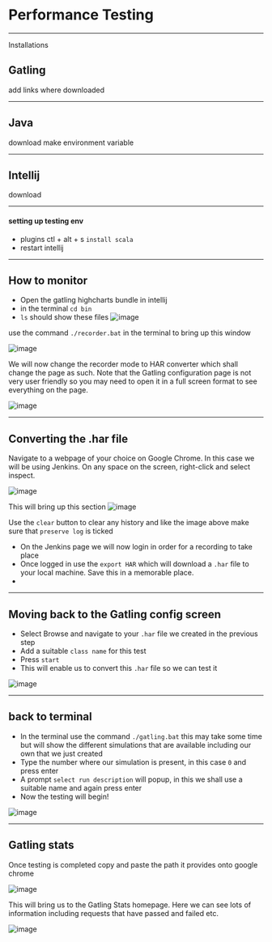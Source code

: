 # Performance Testing

--------------------------------------------------
Installations

## Gatling
add links where downloaded

---------------------------------------------

## Java

download
make environment variable

---------------------------------------------------

## Intellij

download

---------------------------------------

#### setting up testing env
- plugins ctl + alt + s `install scala`
- restart intellij

-------------------------------------------------

## How to monitor

- Open the gatling highcharts bundle in intellij
- in the terminal `cd bin` 
- `ls` should show these files
![image](https://user-images.githubusercontent.com/88186084/134022189-378b97cf-f4ce-4858-9963-3ceca91e47d2.png)

use the command `./recorder.bat` in the terminal to bring up this window

![image](https://user-images.githubusercontent.com/88186084/134022662-0b72c9b7-2d7e-4bbc-b0b6-35aa99eca827.png)

We will now change the recorder mode to HAR converter which shall change the page as such. Note that the Gatling configuration page is not very user friendly so you may need to open it in a full screen format to see everything on the page.

![image](https://user-images.githubusercontent.com/88186084/134022878-ef14e8af-5252-4045-8d9a-59dca436c298.png)

------------------------------------------------------------------------------------
## Converting the .har file

Navigate to a webpage of your choice on Google Chrome. In this case we will be using Jenkins. On any space on the screen, right-click and select inspect.

![image](https://user-images.githubusercontent.com/88186084/134023462-2fc092e9-8797-4a81-883c-3d75424b5942.png)


This will bring up this section
![image](https://user-images.githubusercontent.com/88186084/134024387-cf91c6c9-062c-4100-bdcc-107dd69fbd41.png)

Use the `clear` button to clear any history and like the image above make sure that `preserve log` is ticked

- On the Jenkins page we will now login in order for a recording to take place
- Once logged in use the `export HAR` which will download a `.har` file to your local machine. Save this in a memorable place.
-  

---------------------------------------------------------------------------------

## Moving back to the Gatling config screen

- Select Browse and navigate to your `.har` file we created in the previous step
- Add a suitable `class name` for this test
- Press `start`
- This will enable us to convert this `.har` file so we can test it

![image](https://user-images.githubusercontent.com/88186084/134025119-e30d63d9-eb07-47f6-bce9-2a5ac2a5689a.png)


----------------------------------------

## back to terminal

- In the terminal use the command `./gatling.bat` this may take some time but will show the different simulations that are available including our own that we just created
- Type the number where our simulation is present, in this case `0` and press enter
- A prompt `select run description` will popup, in this we shall use a suitable name and again press enter
- Now the testing will begin!

![image](https://user-images.githubusercontent.com/88186084/134025773-78e39b21-a252-4015-941b-62d702abec2d.png)


---------------------------------------------------------------

## Gatling stats
Once testing is completed copy and paste the path it provides onto google chrome

![image](https://user-images.githubusercontent.com/88186084/134026296-b46bb941-2dc3-4c17-b792-c0c5b8ff244e.png)

This will bring us to the Gatling Stats homepage. Here we can see lots of information including requests that have passed and failed etc.

![image](https://user-images.githubusercontent.com/88186084/134026523-ad8e3cfc-f1ae-4c19-874b-33a6425ddde9.png)








